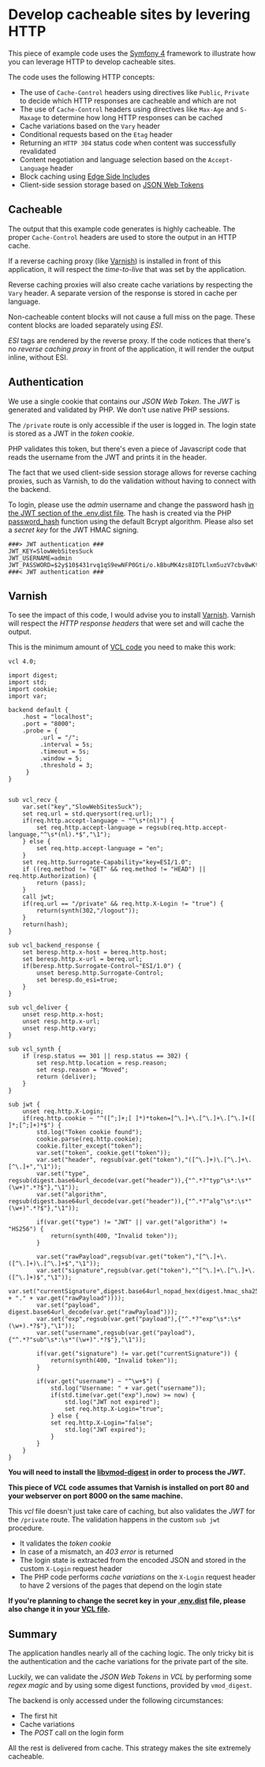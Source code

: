 # Develop cacheable sites by levering HTTP
This piece of example code uses the [Symfony 4](https://symfony.com/doc/4.0/index.html) framework to illustrate how you can leverage HTTP to develop cacheable sites.
 
The code uses the following HTTP concepts:
 
 * The use of `Cache-Control` headers using directives like `Public`, `Private` to decide which HTTP responses are cacheable and which are not
 * The use of `Cache-Control` headers using directives like `Max-Age` and `S-Maxage` to determine how long HTTP responses can be cached
 * Cache variations based on the `Vary` header
 * Conditional requests based on the `Etag` header
 * Returning an `HTTP 304` status code when content was successfully revalidated
 * Content negotiation and language selection based on the `Accept-Language` header
 * Block caching using [Edge Side Includes](https://www.w3.org/TR/esi-lang)
 * Client-side session storage based on [JSON Web Tokens](https://jwt.io)
 
## Cacheable
 
The output that this example code generates is highly cacheable. The proper `Cache-Control` headers are used to store the output in an HTTP cache.
 
If a reverse caching proxy (like [Varnish](https://www.varnish-cache.org/)) is installed in front of this application, it will respect the *time-to-live* that was set by the application.

Reverse caching proxies will also create cache variations by respecting the `Vary` header. A separate version of the response is stored in cache per language.

Non-cacheable content blocks will not cause a full miss on the page. These content blocks are loaded separately using *ESI*.

*ESI* tags are rendered by the reverse proxy. If the code notices that there's no *reverse caching proxy* in front of the application, it will render the output inline, without ESI.

## Authentication

We use a single cookie that contains our *JSON Web Token*. The *JWT* is generated and validated by PHP. We don't use native PHP sessions. 
 
The `/private` route is only accessible if the user is logged in. The login state is stored as a JWT in the *token cookie*.  

PHP validates this token, but there's even a piece of Javascript code that reads the username from the JWT and prints it in the header.

The fact that we used client-side session storage allows for reverse caching proxies, such as Varnish, to do the validation without having to connect with the backend.

To login, please use the *admin* username and change the password hash [in the JWT section of the .env.dist file](/.env.dist). The hash is created via the PHP [password_hash](https://php.net/password_hash) function using the default Bcrypt algorithm. Please also set a *secret key* for the JWT HMAC signing.
```
###> JWT authentication ###
JWT_KEY=SlowWebSitesSuck
JWT_USERNAME=admin
JWT_PASSWORD=$2y$10$431rvq1qS9ewNFP0Gti/o.kBbuMK4zs8IDTLlxm5uzV7cbv8wKt0K
###< JWT authentication ###
```

## Varnish

To see the impact of this code, I would advise you to install [Varnish](https://www.varnish-cache.org/). Varnish will respect the *HTTP response headers* that were set and will cache the output.

This is the minimum amount of [VCL code](https://www.varnish-cache.org/docs/4.1/reference/vcl.html#varnish-configuration-language) you need to make this work:

```
vcl 4.0;

import digest;
import std;
import cookie;
import var;

backend default {
    .host = "localhost";
    .port = "8000";
    .probe = {
         .url = "/";
         .interval = 5s;
         .timeout = 5s;
         .window = 5;
         .threshold = 3;
     }
}


sub vcl_recv {
    var.set("key","SlowWebSitesSuck");
    set req.url = std.querysort(req.url);
    if(req.http.accept-language ~ "^\s*(nl)") {
        set req.http.accept-language = regsub(req.http.accept-language,"^\s*(nl).*$","\1");
    } else {
        set req.http.accept-language = "en";
    }
    set req.http.Surrogate-Capability="key=ESI/1.0";
    if ((req.method != "GET" && req.method != "HEAD") || req.http.Authorization) {
        return (pass);
    }
    call jwt;
    if(req.url == "/private" && req.http.X-Login != "true") {
        return(synth(302,"/logout"));
    }
    return(hash);
}

sub vcl_backend_response {
    set beresp.http.x-host = bereq.http.host;
    set beresp.http.x-url = bereq.url;
    if(beresp.http.Surrogate-Control~"ESI/1.0") {
        unset beresp.http.Surrogate-Control;
        set beresp.do_esi=true;
    }
}

sub vcl_deliver {
    unset resp.http.x-host;
    unset resp.http.x-url;
    unset resp.http.vary;
}

sub vcl_synth {
    if (resp.status == 301 || resp.status == 302) {
        set resp.http.location = resp.reason;
        set resp.reason = "Moved";
        return (deliver);
    }
}

sub jwt {
    unset req.http.X-Login;
    if(req.http.cookie ~ "^([^;]+;[ ]*)*token=[^\.]+\.[^\.]+\.[^\.]+([ ]*;[^;]+)*$") {
        std.log("Token cookie found");
        cookie.parse(req.http.cookie);
        cookie.filter_except("token");
        var.set("token", cookie.get("token"));
        var.set("header", regsub(var.get("token"),"([^\.]+)\.[^\.]+\.[^\.]+","\1"));
        var.set("type", regsub(digest.base64url_decode(var.get("header")),{"^.*?"typ"\s*:\s*"(\w+)".*?$"},"\1"));
        var.set("algorithm", regsub(digest.base64url_decode(var.get("header")),{"^.*?"alg"\s*:\s*"(\w+)".*?$"},"\1"));

        if(var.get("type") != "JWT" || var.get("algorithm") != "HS256") {
            return(synth(400, "Invalid token"));
        }

        var.set("rawPayload",regsub(var.get("token"),"[^\.]+\.([^\.]+)\.[^\.]+$","\1"));
        var.set("signature",regsub(var.get("token"),"^[^\.]+\.[^\.]+\.([^\.]+)$","\1"));
        var.set("currentSignature",digest.base64url_nopad_hex(digest.hmac_sha256(var.get("key"),var.get("header") + "." + var.get("rawPayload"))));
        var.set("payload", digest.base64url_decode(var.get("rawPayload")));
        var.set("exp",regsub(var.get("payload"),{"^.*?"exp"\s*:\s*(\w+).*?$"},"\1"));
        var.set("username",regsub(var.get("payload"),{"^.*?"sub"\s*:\s*"(\w+)".*?$"},"\1"));

        if(var.get("signature") != var.get("currentSignature")) {
            return(synth(400, "Invalid token"));
        }

        if(var.get("username") ~ "^\w+$") {
            std.log("Username: " + var.get("username"));
            if(std.time(var.get("exp"),now) >= now) {
                std.log("JWT not expired");
                set req.http.X-Login="true";
            } else {
            set req.http.X-Login="false";
                std.log("JWT expired");
            }
        }
    }
}
```

**You will need to install the [libvmod-digest](https://github.com/varnish/libvmod-digest) in order to process the *JWT*.**

**This piece of *VCL* code assumes that Varnish is installed on port 80 and your webserver on port 8000 on the same machine.**

This *vcl* file doesn't just take care of caching, but also validates the *JWT* for the `/private` route. The validation happens in the custom `sub jwt` procedure.

* It validates the *token cookie*
* In case of a mismatch, an *403 error* is returned
* The login state is extracted from the encoded JSON and stored in the custom `X-Login` request header
* The PHP code performs *cache variations* on the `X-Login` request header to have 2 versions of the pages that depend on the login state 

**If you're planning to change the secret key in your [.env.dist](/.env.dist) file, please also change it in your [VCL file](/vcl/default.vcl#L22).**

## Summary

The application handles nearly all of the caching logic. The only tricky bit is the authentication and the cache variations for the private part of the site.

Luckily, we can validate the *JSON Web Tokens* in *VCL* by performing some *regex magic* and by using some digest functions, provided by `vmod_digest`.

The backend is only accessed under the following circumstances:

* The first hit
* Cache variations
* The *POST* call on the login form

All the rest is delivered from cache. This strategy makes the site extremely cacheable.